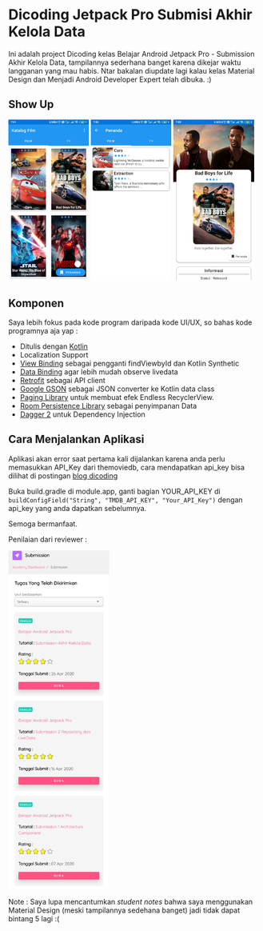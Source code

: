 # Dicoding Jetpack Pro Submisi Akhir Kelola Data
Ini adalah project Dicoding kelas Belajar Android Jetpack Pro - Submission Akhir Kelola Data, tampilannya sederhana banget karena dikejar waktu langganan yang mau habis. Ntar bakalan diupdate lagi kalau kelas Material Design dan Menjadi Android Developer Expert telah dibuka. :)

## Show Up
<img src="/images/main-activity.jpg" width="32%"/> <img src="/images/favourite-activity.jpg" width="32%" /> <img src="/images/detail-activity.jpg" width="32%"/>

## Komponen
Saya lebih fokus pada kode program daripada kode UI/UX, so bahas kode programnya aja yap :
  * Ditulis dengan [Kotlin](https://kotlinlang.org "Kotlin Lang")
  * Localization Support
  * [View Binding](https://developer.android.com/topic/libraries/view-binding) sebagai pengganti findViewbyId dan Kotlin Synthetic
  * [Data Binding](https://developer.android.com/topic/libraries/data-binding) agar lebih mudah observe livedata
  * [Retrofit](https://square.github.io/retrofit) sebagai API client
  * [Google GSON](https://github.com/google/gson) sebagai JSON converter ke Kotlin data class
  * [Paging Library](https://developer.android.com/topic/libraries/architecture/paging) untuk membuat efek Endless RecyclerView.
  * [Room Persistence Library](https://developer.android.com/topic/libraries/architecture/room) sebagai penyimpanan Data
  * [Dagger 2](https://github.com/google/dagger) untuk Dependency Injection

## Cara Menjalankan Aplikasi
Aplikasi akan error saat pertama kali dijalankan karena anda perlu memasukkan API_Key dari themoviedb, cara mendapatkan api_key bisa dilihat di postingan [blog dicoding](https://www.dicoding.com/blog/registrasi-testing-themoviedb-api/)

Buka build.gradle di module.app, ganti bagian YOUR_API_KEY di `buildConfigField("String", "TMDB_API_KEY", "Your_API_Key")` dengan api_key yang anda dapatkan sebelumnya.

Semoga bermanfaat.

Penilaian dari reviewer :

<img src="/images/progress-class-jetpack-pro.jpg" width="40%" /> 

Note : Saya lupa mencantumkan _student notes_ bahwa saya menggunakan Material Design (meski tampilannya sedehana banget) jadi tidak dapat bintang 5 lagi :( 
